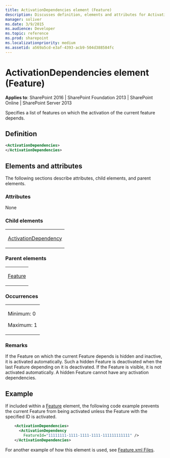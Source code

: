 ```yaml
---
title: ActivationDependencies element (Feature)
description: Discusses definition, elements and attributes for ActivationDependencies (Feature) which specifies a list of features.
manager: soliver
ms.date: 3/9/2015
ms.audience: Developer
ms.topic: reference
ms.prod: sharepoint
ms.localizationpriority: medium
ms.assetid: a569a5cd-e3af-4393-acb9-504d388584fc
---
```


# ActivationDependencies element (Feature)

**Applies to**: SharePoint 2016 | SharePoint Foundation 2013 | SharePoint Online | SharePoint Server 2013

Specifies a list of features on which the activation of the current feature depends.

## Definition

```XML
<ActivationDependencies>
</ActivationDependencies>
```

## Elements and attributes

The following sections describe attributes, child elements, and parent elements.

### Attributes

None

### Child elements

<table>
<colgroup>
<col width="100%" />
</colgroup>
<tbody>
<tr class="odd">
<td align="left"><p><a href="activationdependency-element-feature.md">ActivationDependency</a></p></td>
</tr>
</tbody>
</table>

### Parent elements

<table>
<colgroup>
<col width="100%" />
</colgroup>
<tbody>
<tr class="odd">
<td align="left"><p><a href="feature-element-feature.md">Feature</a></p></td>
</tr>
</tbody>
</table>

### Occurrences

<table>
<colgroup>
<col width="100%" />
</colgroup>
<tbody>
<tr class="odd">
<td align="left"><p>Minimum: 0</p>
<p>Maximum: 1</p></td>
</tr>
</tbody>
</table>

### Remarks

If the Feature on which the current Feature depends is hidden and inactive, it is activated automatically. Such a hidden Feature is deactivated when the last Feature depending on it is deactivated. If the Feature is visible, it is not activated automatically. A hidden Feature cannot have any activation dependencies.

## Example

If included within a [Feature](feature-element-feature.md) element, the following code example prevents the current Feature from being activated unless the Feature with the specified ID is activated.

```XML
    <ActivationDependencies>
      <ActivationDependency
        FeatureId="11111111-1111-1111-1111-111111111111" />
    </ActivationDependencies>
```

For another example of how this element is used, see [Feature.xml Files](feature-xml-files.md).

<br/>








